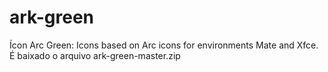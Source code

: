 # ark-green
Ícon Arc Green: Icons based on Arc icons for environments Mate and Xfce.
É baixado o arquivo ark-green-master.zip
